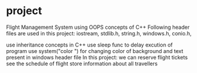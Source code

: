 # project
 Flight Management System using OOPS concepts of  C++
Following header files are used in this project:
iostream,
stdlib.h,
string.h,
windows.h,
conio.h,

use inheritance concepts in C++
use sleep func to delay excution of program
use system("color ") for changing color of background and text present in windows header file
In this project:
we can reserve flight tickets
see the schedule of flight
store information about all travellers
